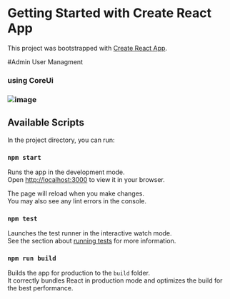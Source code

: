 # Getting Started with Create React App

This project was bootstrapped with [Create React App](https://github.com/facebook/create-react-app).


#Admin User Managment 

### using CoreUi

### ![image](https://user-images.githubusercontent.com/88231361/228826604-94be9996-1e80-48c6-baeb-1b9f3ed3d1ac.png)


## Available Scripts

In the project directory, you can run:

### `npm start`

Runs the app in the development mode.\
Open [http://localhost:3000](http://localhost:3000) to view it in your browser.

The page will reload when you make changes.\
You may also see any lint errors in the console.

### `npm test`

Launches the test runner in the interactive watch mode.\
See the section about [running tests](https://facebook.github.io/create-react-app/docs/running-tests) for more information.

### `npm run build`

Builds the app for production to the `build` folder.\
It correctly bundles React in production mode and optimizes the build for the best performance.

